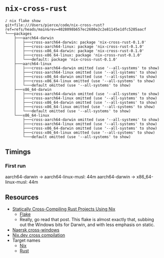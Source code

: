 # `nix-cross-rust`

```
♪ nix flake show
git+file:///Users/pierce/code/nix-cross-rust?ref=refs/heads/main&rev=4028098b657ec2680e2c2e81145e1dfc5205aacf
└───packages
    ├───aarch64-darwin
    │   ├───cross-aarch64-darwin: package 'nix-cross-rust-0.1.0'
    │   ├───cross-aarch64-linux: package 'nix-cross-rust-0.1.0'
    │   ├───cross-x86_64-darwin: package 'nix-cross-rust-0.1.0'
    │   ├───cross-x86_64-linux: package 'nix-cross-rust-0.1.0'
    │   └───default: package 'nix-cross-rust-0.1.0'
    ├───aarch64-linux
    │   ├───cross-aarch64-darwin omitted (use '--all-systems' to show)
    │   ├───cross-aarch64-linux omitted (use '--all-systems' to show)
    │   ├───cross-x86_64-darwin omitted (use '--all-systems' to show)
    │   ├───cross-x86_64-linux omitted (use '--all-systems' to show)
    │   └───default omitted (use '--all-systems' to show)
    ├───x86_64-darwin
    │   ├───cross-aarch64-darwin omitted (use '--all-systems' to show)
    │   ├───cross-aarch64-linux omitted (use '--all-systems' to show)
    │   ├───cross-x86_64-darwin omitted (use '--all-systems' to show)
    │   ├───cross-x86_64-linux omitted (use '--all-systems' to show)
    │   └───default omitted (use '--all-systems' to show)
    └───x86_64-linux
        ├───cross-aarch64-darwin omitted (use '--all-systems' to show)
        ├───cross-aarch64-linux omitted (use '--all-systems' to show)
        ├───cross-x86_64-darwin omitted (use '--all-systems' to show)
        ├───cross-x86_64-linux omitted (use '--all-systems' to show)
        └───default omitted (use '--all-systems' to show)
```

## Timings

### First run

aarch64-darwin -> aarch64-linux-musl: 44m
aarch64-darwin -> x86_64-linux-musl: 44m

## Resources

- [Statically Cross-Compiling Rust Projects Using Nix](https://mediocregopher.com/posts/x-compiling-rust-with-nix.gmi)
  - [Flake](https://code.betamike.com/micropelago/domani/src/commit/0ed265db6f349cece70de3c6fabd42dd07e9c589/flake.nix)
  - Really, go read that post. This flake is almost exactly that, subbing out the Windows bits for Darwin, and with less emphasis on static.
- [Naersk cross-windows](https://github.com/nix-community/naersk/blob/master/examples/cross-windows/flake.nix)
- [Nix.dev cross compilation](https://nix.dev/tutorials/cross-compilation.html)
- Target names
  - [Nix](https://github.com/NixOS/nixpkgs/blob/master/lib/systems/examples.nix)
  - [Rust](https://doc.rust-lang.org/nightly/rustc/platform-support.html)
